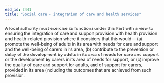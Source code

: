 ```yaml
---
esd_id: 2441
title: "Social care - integration of care and health services"
---
```


A local authority must exercise its functions under this Part with a view to ensuring the integration of care and support provision with health provision and health-related provision where it considers that this would—
(a) promote the well-being of adults in its area with needs for care and support and the well-being of carers in its area,
(b) contribute to the prevention or delay of the development by adults in its area of needs for care and support or the development by carers in its area of needs for support, or
(c) improve the quality of care and support for adults, and of support for carers, provided in its area (including the outcomes that are achieved from such provision.

